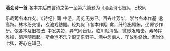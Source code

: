 **酒会诗一首**  各本并后四言诗之第一至第六篇题为《酒会诗七首》。旧校同  

  

乐哉菀 各本作苑。《诗纪》同  中游，周览无穷已。百卉吐芳华，崇台 各本作基  邈高跱。林木纷交错，玄池戏鲂鲤。轻丸毙飞 各本作翔  禽，纤纶出鳣鲔。坐 原钞作研。依各本及旧校改  中发美赞，异气同音轨。临川献清酤，微歌发皓齿。素琴挥雅操，清声随风起。斯会岂不乐？恨无东野子。酒中念幽人，守故弥终始。但当体七弦，寄心在知己。